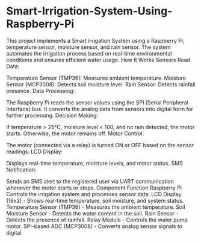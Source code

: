 # Smart-Irrigation-System-Using-Raspberry-Pi
This project implements a Smart Irrigation System using a Raspberry Pi, temperature sensor, moisture sensor, and rain sensor. The system automates the irrigation process based on real-time environmental conditions and ensures efficient water usage.
How It Works
Sensors Read Data:

Temperature Sensor (TMP36): Measures ambient temperature.
Moisture Sensor (MCP3008): Detects soil moisture level.
Rain Sensor: Detects rainfall presence.
Data Processing:

The Raspberry Pi reads the sensor values using the SPI (Serial Peripheral Interface) bus.
It converts the analog data from sensors into digital form for further processing.
Decision Making:

If temperature > 25°C, moisture level < 100, and no rain detected, the motor starts.
Otherwise, the motor remains off.
Motor Control:

The motor (connected via a relay) is turned ON or OFF based on the sensor readings.
LCD Display:

Displays real-time temperature, moisture levels, and motor status.
SMS Notification:

Sends an SMS alert to the registered user via UART communication whenever the motor starts or stops.
Component	Function
Raspberry Pi	Controls the irrigation system and processes sensor data.
LCD Display (16x2) -	Shows real-time temperature, soil moisture, and system status.
Temperature Sensor (TMP36) -	Measures the ambient temperature.
Soil Moisture Sensor -	Detects the water content in the soil.
Rain Sensor -	Detects the presence of rainfall.
Relay Module -	Controls the water pump motor.
SPI-based ADC (MCP3008) -	Converts analog sensor signals to digital.
